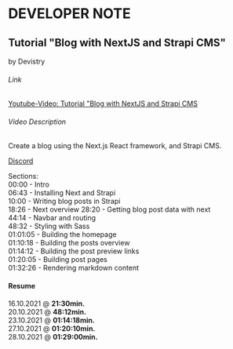 # DEVELOPER NOTE

## Tutorial "Blog with NextJS and Strapi CMS"
by Devistry

###### Link
[Youtube-Video: Tutorial "Blog with NextJS and Strapi CMS](https://www.youtube.com/watch?v=599ogMbXIyA&list=PLAcdxr4t9fotzMx0wUAWhpz7a8cFrYP3x&index=4)

###### Video Description
Create a blog using the Next.js React framework, and Strapi CMS.

[Discord](https://discord.gg/vNrm6g9r)

Sections:   
00:00 - Intro  
06:43 - Installing Next and Strapi  
10:00 - Writing blog posts in Strapi  
18:26 - Next overview 
28:20 - Getting blog post data with next  
44:14 - Navbar and routing  
48:32 - Styling with Sass  
01:01:05 - Building the homepage     
01:10:18 - Building the posts overview    
01:14:12 - Building the post preview links    
01:20:05 - Building post pages    
01:32:26 - Rendering markdown content  

#### Resume
16.10.2021 @ **21:30min.**  
20.10.2021 @ **48:12min.**    
23.10.2021 @ **01:14:18min.**    
27.10.2021 @ **01:20:10min.**  
28.10.2021 @ **01:29:00min.**  

